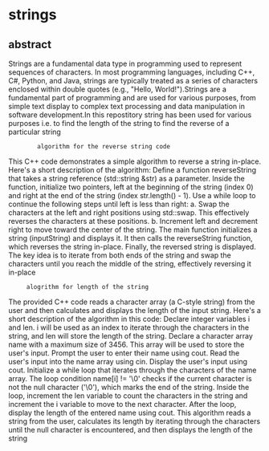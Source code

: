 # strings
## abstract
Strings are a fundamental data type in programming used to represent sequences of characters. In most programming languages, including C++, C#, Python, and Java, strings are typically treated as a series of characters enclosed within double quotes (e.g., "Hello, World!").Strings are a fundamental part of programming and are used for various purposes, from simple text display to complex text processing and data manipulation in software development.In this repostitory string has been used for various purposes i.e.
to find the length of the string
to find the reverse of a particular string

            algorithm for the reverse string code
This C++ code demonstrates a simple algorithm to reverse a string in-place. Here's a short description of the algorithm:
Define a function reverseString that takes a string reference (std::string &str) as a parameter.
Inside the function, initialize two pointers, left at the beginning of the string (index 0) and right at the end of the string (index str.length() - 1).
Use a while loop to continue the following steps until left is less than right:
a. Swap the characters at the left and right positions using std::swap. This effectively reverses the characters at these positions.
b. Increment left and decrement right to move toward the center of the string.
The main function initializes a string (inputString) and displays it.
It then calls the reverseString function, which reverses the string in-place.
Finally, the reversed string is displayed.
The key idea is to iterate from both ends of the string and swap the characters until you reach the middle of the string, effectively reversing it in-place

         alogrithm for length of the string
The provided C++ code reads a character array (a C-style string) from the user and then calculates and displays the length of the input string. Here's a short description of the algorithm in this code:
Declare integer variables i and len. i will be used as an index to iterate through the characters in the string, and len will store the length of the string.
Declare a character array name with a maximum size of 3456. This array will be used to store the user's input.
Prompt the user to enter their name using cout.
Read the user's input into the name array using cin.
Display the user's input using cout.
Initialize a while loop that iterates through the characters of the name array. The loop condition name[i] != '\0' checks if the current character is not the null character ('\0'), which marks the end of the string.
Inside the loop, increment the len variable to count the characters in the string and increment the i variable to move to the next character.
After the loop, display the length of the entered name using cout.
This algorithm reads a string from the user, calculates its length by iterating through the characters until the null character is encountered, and then displays the length of the string
 
